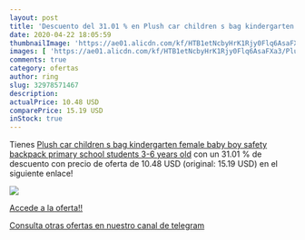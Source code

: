 ```yaml
---
layout: post
title: 'Descuento del 31.01 % en Plush car children s bag kindergarten fe'
date: 2020-04-22 18:05:59
thumbnailImage: 'https://ae01.alicdn.com/kf/HTB1etNcbyHrK1Rjy0Flq6AsaFXa3/Plush-car-children-s-bag-kindergarten-female-baby-boy-safety-backpack-primary-school-students-3-6.jpg_350x350._SL200_.jpg'
images: [ 'https://ae01.alicdn.com/kf/HTB1etNcbyHrK1Rjy0Flq6AsaFXa3/Plush-car-children-s-bag-kindergarten-female-baby-boy-safety-backpack-primary-school-students-3-6.jpg_350x350._SL200_.jpg' ]
comments: true
category: ofertas
author: ring
slug: 32978571467
description:
actualPrice: 10.48 USD
comparePrice: 15.19 USD
inStock: true
---
```


Tienes [Plush car children s bag kindergarten female baby boy safety backpack primary school students 3-6 years old](https://www.amazon.com/dp/32978571467/?tag=redken08-20) con un 31.01 % de descuento con precio de oferta de 10.48 USD (original: 15.19 USD) en el siguiente enlace!

[![](https://ae01.alicdn.com/kf/HTB1etNcbyHrK1Rjy0Flq6AsaFXa3/Plush-car-children-s-bag-kindergarten-female-baby-boy-safety-backpack-primary-school-students-3-6.jpg_350x350._SL200_.jpg)](https://www.amazon.com/dp/32978571467/?tag=redken08-20)

[Accede a la oferta!!](https://www.amazon.com/dp/32978571467/?tag=redken08-20)

[Consulta otras ofertas en nuestro canal de telegram](https://t.me/s/ofertas25)
